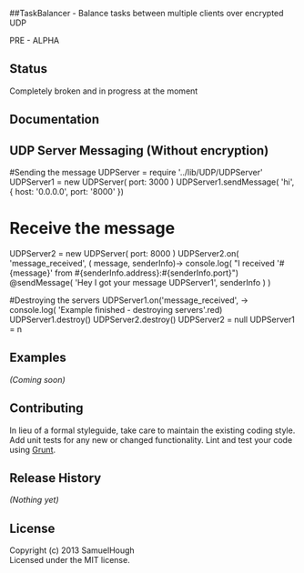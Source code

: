 ##TaskBalancer -
  Balance tasks between multiple clients over encrypted UDP

  PRE - ALPHA

## Status
Completely broken and in progress at the moment


## Documentation

UDP Server Messaging (Without encryption)
--------------------
  #Sending the message
  UDPServer  = require '../lib/UDP/UDPServer'
  UDPServer1 = new UDPServer( port: 3000 )
  UDPServer1.sendMessage( 'hi', { 
    host: '0.0.0.0',
    port: '8000' 
  })


  # Receive the message
  UDPServer2 = new UDPServer( port: 8000 )
  UDPServer2.on( 'message_received', ( message, senderInfo)->
    console.log( "I received '#{message}' from #{senderInfo.address}:#{senderInfo.port}")
    @sendMessage( 'Hey I got your message UDPServer1', senderInfo )
  )

  #Destroying the servers
  UDPServer1.on('message_received', ->
    console.log( 'Example finished - destroying servers'.red)
    UDPServer1.destroy()
    UDPServer2.destroy()
    UDPServer2 = null
    UDPServer1 = n

## Examples
_(Coming soon)_

## Contributing
In lieu of a formal styleguide, take care to maintain the existing coding style. Add unit tests for any new or changed functionality. Lint and test your code using [Grunt](http://gruntjs.com/).

## Release History
_(Nothing yet)_

## License
Copyright (c) 2013 SamuelHough  
Licensed under the MIT license.
